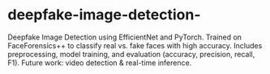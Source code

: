 # deepfake-image-detection-
Deepfake Image Detection using EfficientNet and PyTorch. Trained on FaceForensics++ to classify real vs. fake faces with high accuracy. Includes preprocessing, model training, and evaluation (accuracy, precision, recall, F1). Future work: video detection &amp; real-time inference.
